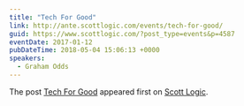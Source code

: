 ```yaml
---
title: "Tech For Good"
link: http://ante.scottlogic.com/events/tech-for-good/
guid: https://www.scottlogic.com/?post_type=events&p=4587
eventDate: 2017-01-12
pubDateTime: 2018-05-04 15:06:13 +0000
speakers:
  - Graham Odds
---
```


<p>The post <a rel="nofollow" href="http://ante.scottlogic.com/events/tech-for-good/">Tech For Good</a> appeared first on <a rel="nofollow" href="http://ante.scottlogic.com">Scott Logic</a>.</p>
